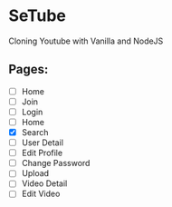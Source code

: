 # SeTube

Cloning Youtube with Vanilla and NodeJS

## Pages:

- [ ] Home
- [ ] Join
- [ ] Login
- [ ] Home
- [x] Search
- [ ] User Detail
- [ ] Edit Profile
- [ ] Change Password
- [ ] Upload
- [ ] Video Detail
- [ ] Edit Video